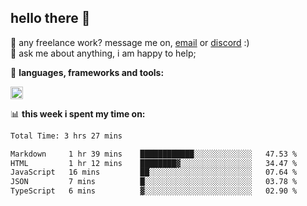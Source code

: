 ## hello there 👋

💼 any freelance work? message me on, [email](mailto:pierok420@gmail.com) or [discord](https://discord.com/users/577571414186393661/) :)\
💬 ask me about anything, i am happy to help;

🌸 **languages, frameworks and tools:**  

<img height="20" src="https://simpleskill.icons.workers.dev/svg/?i=javascript,typescript,node.js,html5,css3,react,next.js,kotlin,npm,docker,mysql,redis,mongodb">

📊 **this week i spent my time on:**
<!--START_SECTION:waka-->

```txt
Total Time: 3 hrs 27 mins

Markdown     1 hr 39 mins    ████████████░░░░░░░░░░░░░   47.53 %
HTML         1 hr 12 mins    ████████▓░░░░░░░░░░░░░░░░   34.47 %
JavaScript   16 mins         ██░░░░░░░░░░░░░░░░░░░░░░░   07.64 %
JSON         7 mins          █░░░░░░░░░░░░░░░░░░░░░░░░   03.78 %
TypeScript   6 mins          ▓░░░░░░░░░░░░░░░░░░░░░░░░   02.90 %
```

<!--END_SECTION:waka-->
